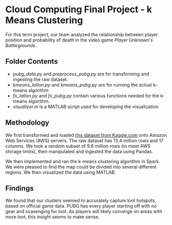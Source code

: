 # Cloud Computing Final Project - k Means Clustering
For this term project, our team analyzed the relationship between player position and probability of death in the video game *Player Unknown's Battlegrounds*.

## Folder Contents
* *pubg_data.py* and *preprocess_pubg.py* are for transforming and ingesting the raw dataset.
* *kmeans_latlon.py* and *kmeans_pubg.py* are for running the actual k-means algorithm
* *fx_latlon.py* and *fx_pubg.py* contain various functions needed for the k-means algorithm.
* *visualizer.m* is a MATLAB script used for developing the visualization

## Methodology
We first transformed and loaded [this dataset from Kaggle.com](https://www.kaggle.com/skihikingkevin/pubg-match-deaths) onto Amazon Web Services (AWS) servers. The raw dataset has 13.4 million rows and 17 columns. We took a random subset of 9.8 million rows (to meet AWS storage limits), then manipulated and ingested the data using Pandas.

We then implemented and ran the k-means clustering algorithm in Spark. We were pleased to find the map could be divided into several different regions. We then visualized the data using MATLAB.

## Findings
We found that our clusters seemed to accurately capture loot hotspots, based on official game data. PUBG has every player starting off with no gear and scavenging for loot. As players will likely converge on areas with more loot, this insight seems to make sense.

